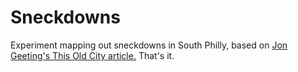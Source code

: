 Sneckdowns
==========

Experiment mapping out sneckdowns in South Philly, based on <a href="http://thisoldcity.com/advocacy/photos-what-snow-tells-us-about-creating-better-public-spaces-e-passyunk-avenue#.Uv5xTkJdXGa">Jon Geeting's This Old City article.</a> That's it. 
